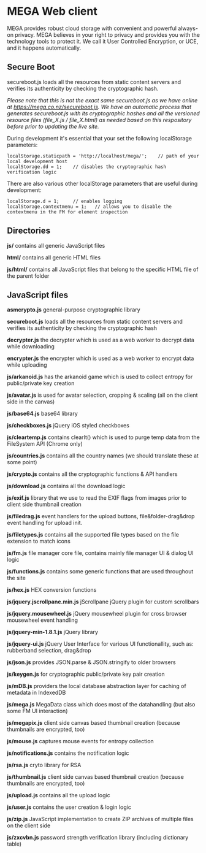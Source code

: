 ﻿MEGA Web client
=====

MEGA provides robust cloud storage with convenient and powerful always-on privacy. MEGA believes in your right to privacy and provides you with the technology tools to protect it. We call it User Controlled Encryption, or UCE, and it happens automatically.

Secure Boot
-----

secureboot.js loads all the resources from static content servers and verifies its authenticity by checking the cryptographic hash.

*Please note that this is not the exact same secureboot.js as we have online at https://mega.co.nz/secureboot.js. We have an automatic process that generates secureboot.js with its cryptographic hashes and all the versioned resource files (file_X.js / file_X.html) as needed based on this respository before prior to updating the live site.*

During development it's essential that your set the following localStorage parameters:
```
localStorage.staticpath = 'http://localhost/mega/';    // path of your local development host
localStorage.dd = 1;	// disables the cryptographic hash verification logic
```
There are also various other localStorage parameters that are useful during development:
```
localStorage.d = 1;		// enables logging
localStorage.contextmenu = 1;	// allows you to disable the contextmenu in the FM for element inspection
```

Directories
-----

**js/** contains all generic JavaScript files

**html/** contains all generic HTML files

**js/html/** contains all JavaScript files that belong to the specific HTML file of the parent folder


JavaScript files
-----

**asmcrypto.js** general-purpose cryptographic library

**secureboot.js** loads all the resources from static content servers and verifies its authenticity by checking the cryptographic hash

**decrypter.js** the decrypter which is used as a web worker to decrypt data while downloading

**encrypter.js** the encrypter which is used as a web worker to encrypt data while uploading

**js/arkanoid.js** has the arkanoid game which is used to collect entropy for public/private key creation

**js/avatar.js** is used for avatar selection, cropping & scaling (all on the client side in the canvas)

**js/base64.js** base64 library

**js/checkboxes.js** jQuery iOS styled checkboxes

**js/cleartemp.js** contains clearIt() which is used to purge temp data from the FileSystem API (Chrome only)

**js/countries.js** contains all the country names (we should translate these at some point)

**js/crypto.js** contains all the cryptographic functions & API handlers

**js/download.js** contains all the download logic

**js/exif.js** library that we use to read the EXIF flags from images prior to client side thumbnail creation

**js/filedrag.js** event handlers for the upload buttons, file&folder-drag&drop event handling for upload init.

**js/filetypes.js** contains all the supported file types based on the file extension to match icons

**js/fm.js** file manager core file, contains mainly file manager UI & dialog UI logic

**js/functions.js** contains some generic functions that are used throughout the site

**js/hex.js** HEX conversion functions

**js/jquery.jscrollpane.min.js** jScrollpane jQuery plugin for custom scrollbars

**js/jquery.mousewheel.js** jQuery mousewheel plugin for cross browser mousewheel event handling

**js/jquery-min-1.8.1.js** jQuery library

**js/jquery-ui.js** jQuery User Interface for various UI functionallity, such as: rubberband selection, drag&drop

**js/json.js** provides JSON.parse & JSON.stringify to older browsers

**js/keygen.js** for cryptographic public/private key pair creation

**js/mDB.js** providers the local database abstraction layer for caching of metadata in IndexedDB

**js/mega.js** MegaData class which does most of the datahandling (but also some FM UI interaction)

**js/megapix.js** client side canvas based thumbnail creation (because thumbnails are encrypted, too)

**js/mouse.js** captures mouse events for entropy collection

**js/notifications.js** contains the notification logic

**js/rsa.js** cryto library for RSA

**js/thumbnail.js** client side canvas based thumbnail creation (because thumbnails are encrypted, too)

**js/upload.js** contains all the upload logic

**js/user.js** contains the user creation & login logic

**js/zip.js** JavaScript implementation to create ZIP archives of multiple files on the client side

**js/zxcvbn.js** password strength verification library (including dictionary table)

